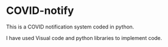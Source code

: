 # COVID-notify

This is a COVID notification system coded in python.

I have used Visual code and python libraries to implement  code.
